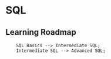 # SQL

   ## Learning Roadmap


```
    SQL Basics --> Intermediate SQL;
    Intermediate SQL --> Advanced SQL;
```
